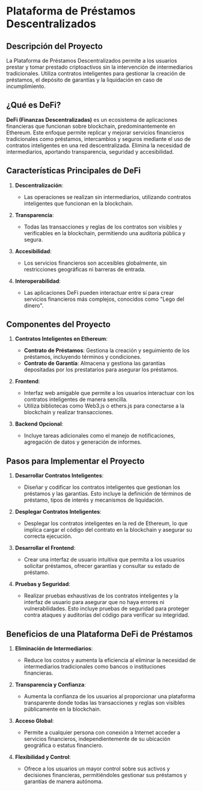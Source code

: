 # Plataforma de Préstamos Descentralizados

## Descripción del Proyecto

La Plataforma de Préstamos Descentralizados permite a los usuarios prestar y tomar prestado criptoactivos sin la intervención de intermediarios tradicionales. Utiliza contratos inteligentes para gestionar la creación de préstamos, el depósito de garantías y la liquidación en caso de incumplimiento.

## ¿Qué es DeFi?

**DeFi (Finanzas Descentralizadas)** es un ecosistema de aplicaciones financieras que funcionan sobre blockchain, predominantemente en Ethereum. Este enfoque permite replicar y mejorar servicios financieros tradicionales como préstamos, intercambios y seguros mediante el uso de contratos inteligentes en una red descentralizada. Elimina la necesidad de intermediarios, aportando transparencia, seguridad y accesibilidad.

## Características Principales de DeFi

1. **Descentralización**:
   - Las operaciones se realizan sin intermediarios, utilizando contratos inteligentes que funcionan en la blockchain.

2. **Transparencia**:
   - Todas las transacciones y reglas de los contratos son visibles y verificables en la blockchain, permitiendo una auditoría pública y segura.

3. **Accesibilidad**:
   - Los servicios financieros son accesibles globalmente, sin restricciones geográficas ni barreras de entrada.

4. **Interoperabilidad**:
   - Las aplicaciones DeFi pueden interactuar entre sí para crear servicios financieros más complejos, conocidos como "Lego del dinero".

## Componentes del Proyecto

1. **Contratos Inteligentes en Ethereum**:
   - **Contrato de Préstamos**: Gestiona la creación y seguimiento de los préstamos, incluyendo términos y condiciones.
   - **Contrato de Garantía**: Almacena y gestiona las garantías depositadas por los prestatarios para asegurar los préstamos.

2. **Frontend**:
   - Interfaz web amigable que permite a los usuarios interactuar con los contratos inteligentes de manera sencilla.
   - Utiliza bibliotecas como Web3.js o ethers.js para conectarse a la blockchain y realizar transacciones.

3. **Backend Opcional**:
   - Incluye tareas adicionales como el manejo de notificaciones, agregación de datos y generación de informes.

## Pasos para Implementar el Proyecto

1. **Desarrollar Contratos Inteligentes**:
   - Diseñar y codificar los contratos inteligentes que gestionan los préstamos y las garantías. Esto incluye la definición de términos de préstamo, tipos de interés y mecanismos de liquidación.

2. **Desplegar Contratos Inteligentes**:
   - Desplegar los contratos inteligentes en la red de Ethereum, lo que implica cargar el código del contrato en la blockchain y asegurar su correcta ejecución.

3. **Desarrollar el Frontend**:
   - Crear una interfaz de usuario intuitiva que permita a los usuarios solicitar préstamos, ofrecer garantías y consultar su estado de préstamo.

4. **Pruebas y Seguridad**:
   - Realizar pruebas exhaustivas de los contratos inteligentes y la interfaz de usuario para asegurar que no haya errores ni vulnerabilidades. Esto incluye pruebas de seguridad para proteger contra ataques y auditorías del código para verificar su integridad.

## Beneficios de una Plataforma DeFi de Préstamos

1. **Eliminación de Intermediarios**:
   - Reduce los costos y aumenta la eficiencia al eliminar la necesidad de intermediarios tradicionales como bancos o instituciones financieras.

2. **Transparencia y Confianza**:
   - Aumenta la confianza de los usuarios al proporcionar una plataforma transparente donde todas las transacciones y reglas son visibles públicamente en la blockchain.

3. **Acceso Global**:
   - Permite a cualquier persona con conexión a Internet acceder a servicios financieros, independientemente de su ubicación geográfica o estatus financiero.

4. **Flexibilidad y Control**:
   - Ofrece a los usuarios un mayor control sobre sus activos y decisiones financieras, permitiéndoles gestionar sus préstamos y garantías de manera autónoma.
      